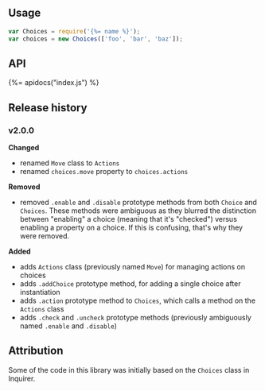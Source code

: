 ## Usage

```js
var Choices = require('{%= name %}');
var choices = new Choices(['foo', 'bar', 'baz']);
```

## API
{%= apidocs("index.js") %}

## Release history

### v2.0.0

**Changed**

- renamed `Move` class to `Actions`
- renamed `choices.move` property to `choices.actions`

**Removed**

- removed `.enable` and `.disable` prototype methods from both `Choice` and `Choices`. These methods were ambiguous as they blurred the distinction between "enabling" a choice (meaning that it's "checked") versus enabling a property on a choice. If this is confusing, that's why they were removed. 

**Added**

- adds `Actions` class (previously named `Move`) for managing actions on choices
- adds `.addChoice` prototype method, for adding a single choice after instantiation
- adds `.action` prototype method to `Choices`, which calls a method on the `Actions` class
- adds `.check` and `.uncheck` prototype methods (previously ambiguously named `.enable` and `.disable`)

## Attribution

Some of the code in this library was initially based on the `Choices` class in Inquirer.
